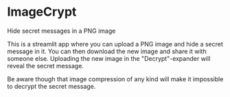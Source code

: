 # ImageCrypt
Hide secret messages in a PNG image

This is a streamlit app where you can upload a PNG image and hide a secret message in it.
You can then download the new image and share it with someone else.
Uploading the new image in the "Decrypt"-expander will reveal the secret message.

Be aware though that image compression of any kind will make it impossible to decrypt the secret message.
